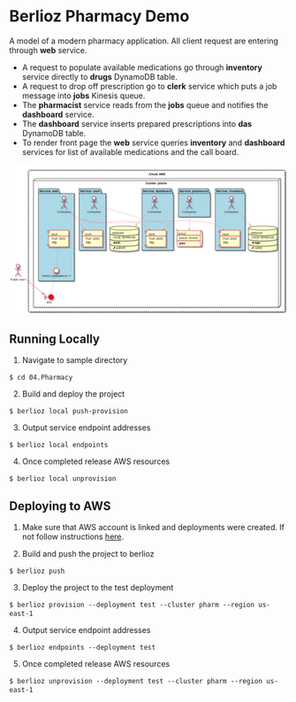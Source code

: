 # Berlioz Pharmacy Demo

A model of a modern pharmacy application. All client request are entering through **web** service.

* A request to populate available medications go through **inventory** service directly to **drugs** DynamoDB table.
* A request to drop off prescription go to **clerk** service which puts a job message into **jobs** Kinesis queue.
* The **pharmacist** service reads from the **jobs** queue and notifies the **dashboard** service.
* The **dashboard** service inserts prepared prescriptions into **das** DynamoDB table.
* To render front page the **web** service queries **inventory** and **dashboard** services for list of available medications and the call board.

![Pharmacy Diagram](diagram.png)

## Running Locally

1. Navigate to sample directory
```
$ cd 04.Pharmacy
```

2. Build and deploy the project
```
$ berlioz local push-provision
```

3. Output service endpoint addresses
```
$ berlioz local endpoints
```

4. Once completed release AWS resources
```
$ berlioz local unprovision
```

## Deploying to AWS

1. Make sure that AWS account is linked and deployments were created. If not follow instructions [here](../README.md).

2. Build and push the project to berlioz
```
$ berlioz push
```

3. Deploy the project to the test deployment
```
$ berlioz provision --deployment test --cluster pharm --region us-east-1
```

4. Output service endpoint addresses
```
$ berlioz endpoints --deployment test
```

5. Once completed release AWS resources
```
$ berlioz unprovision --deployment test --cluster pharm --region us-east-1
```
